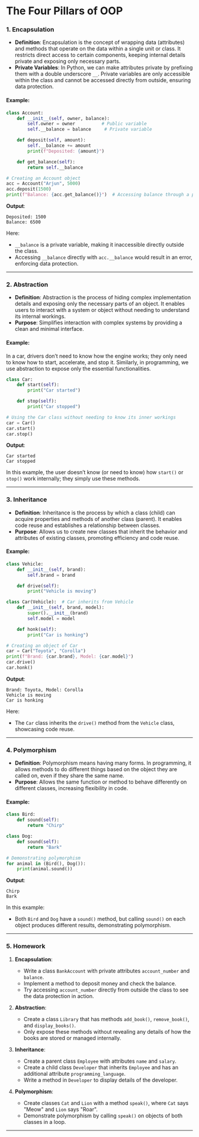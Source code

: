 # **The Four Pillars of OOP**


### **1. Encapsulation**

- **Definition**: Encapsulation is the concept of wrapping data (attributes) and methods that operate on the data within a single unit or class. It restricts direct access to certain components, keeping internal details private and exposing only necessary parts.
- **Private Variables**: In Python, we can make attributes private by prefixing them with a double underscore `__`. Private variables are only accessible within the class and cannot be accessed directly from outside, ensuring data protection.

#### **Example**:
```python
class Account:
    def __init__(self, owner, balance):
        self.owner = owner          # Public variable
        self.__balance = balance     # Private variable

    def deposit(self, amount):
        self.__balance += amount
        print(f"Deposited: {amount}")

    def get_balance(self):
        return self.__balance

# Creating an Account object
acc = Account("Arjun", 5000)
acc.deposit(1500)
print(f"Balance: {acc.get_balance()}")  # Accessing balance through a public method
```

**Output**:
```
Deposited: 1500
Balance: 6500
```

Here:
- `__balance` is a private variable, making it inaccessible directly outside the class.
- Accessing `__balance` directly with `acc.__balance` would result in an error, enforcing data protection.

---

### **2. Abstraction**

- **Definition**: Abstraction is the process of hiding complex implementation details and exposing only the necessary parts of an object. It enables users to interact with a system or object without needing to understand its internal workings.
- **Purpose**: Simplifies interaction with complex systems by providing a clean and minimal interface.

#### **Example**:
In a car, drivers don’t need to know how the engine works; they only need to know how to start, accelerate, and stop it. Similarly, in programming, we use abstraction to expose only the essential functionalities.

```python
class Car:
    def start(self):
        print("Car started")

    def stop(self):
        print("Car stopped")

# Using the Car class without needing to know its inner workings
car = Car()
car.start()
car.stop()
```

**Output**:
```
Car started
Car stopped
```

In this example, the user doesn’t know (or need to know) how `start()` or `stop()` work internally; they simply use these methods.

---

### **3. Inheritance**

- **Definition**: Inheritance is the process by which a class (child) can acquire properties and methods of another class (parent). It enables code reuse and establishes a relationship between classes.
- **Purpose**: Allows us to create new classes that inherit the behavior and attributes of existing classes, promoting efficiency and code reuse.

#### **Example**:
```python
class Vehicle:
    def __init__(self, brand):
        self.brand = brand

    def drive(self):
        print("Vehicle is moving")

class Car(Vehicle):  # Car inherits from Vehicle
    def __init__(self, brand, model):
        super().__init__(brand)
        self.model = model

    def honk(self):
        print("Car is honking")

# Creating an object of Car
car = Car("Toyota", "Corolla")
print(f"Brand: {car.brand}, Model: {car.model}")
car.drive()
car.honk()
```

**Output**:
```
Brand: Toyota, Model: Corolla
Vehicle is moving
Car is honking
```

Here:
- The `Car` class inherits the `drive()` method from the `Vehicle` class, showcasing code reuse.

---

### **4. Polymorphism**

- **Definition**: Polymorphism means having many forms. In programming, it allows methods to do different things based on the object they are called on, even if they share the same name.
- **Purpose**: Allows the same function or method to behave differently on different classes, increasing flexibility in code.

#### **Example**:
```python
class Bird:
    def sound(self):
        return "Chirp"

class Dog:
    def sound(self):
        return "Bark"

# Demonstrating polymorphism
for animal in (Bird(), Dog()):
    print(animal.sound())
```

**Output**:
```
Chirp
Bark
```

In this example:
- Both `Bird` and `Dog` have a `sound()` method, but calling `sound()` on each object produces different results, demonstrating polymorphism.

---

### **5. Homework**

1. **Encapsulation**:
   - Write a class `BankAccount` with private attributes `account_number` and `balance`.
   - Implement a method to deposit money and check the balance.
   - Try accessing `account_number` directly from outside the class to see the data protection in action.

2. **Abstraction**:
   - Create a class `Library` that has methods `add_book()`, `remove_book()`, and `display_books()`.
   - Only expose these methods without revealing any details of how the books are stored or managed internally.

3. **Inheritance**:
   - Create a parent class `Employee` with attributes `name` and `salary`.
   - Create a child class `Developer` that inherits `Employee` and has an additional attribute `programming_language`.
   - Write a method in `Developer` to display details of the developer.

4. **Polymorphism**:
   - Create classes `Cat` and `Lion` with a method `speak()`, where `Cat` says "Meow" and `Lion` says "Roar".
   - Demonstrate polymorphism by calling `speak()` on objects of both classes in a loop.

---
